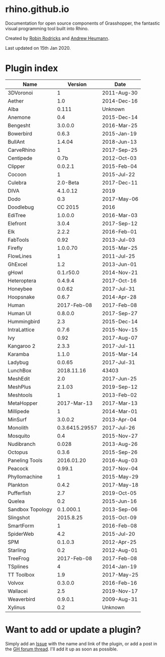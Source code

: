 # rhino.github.io
Documentation for open source components of Grasshopper, the fantastic visual programming tool built into Rhino.

Created by <a href="http://www.stackoverflow.com/cv/robin-rodricks">Robin Rodricks</a> and <a href="http://www.grasshopper3d.com/profile/AndrewHeumann/">Andrew Heumann</a>.

Last updated on 15th Jan 2020.

# Plugin index

| Name             | Version        | Date        |
|------------------|----------------|-------------|
| 3DVoronoi        | 1              | 2011-Aug-30 |
| Aether           | 1.0            | 2014-Dec-16 |
| Alba             | 0.111          | Unknown     |
| Anemone          | 0.4            | 2015-Dec-14 |
| Bengesht         | 3.0.0.0        | 2016-Mar-25 |
| Bowerbird        | 0.6.3          | 2015-Jan-19 |
| BullAnt          | 1.4.04         | 2018-Jun-13 |
| CarveRhino       | 1              | 2017-Sep-25 |
| Centipede        | 0.7b           | 2012-Oct-03 |
| Clipper          | 0.0.2.1        | 2015-Feb-04 |
| Cocoon           | 1              | 2015-Jul-22 |
| Culebra          | 2.0-Beta       | 2017-Dec-11 |
| DIVA             | 4.1.0.12       | 2019        |
| Dodo             | 0.3            | 2017-May-06 |
| Doodlebug        | CC 2015        | 2016        |
| EdiTree          | 1.0.0.0        | 2016-Mar-03 |
| Elefront         | 3.0.4          | 2017-Sep-12 |
| Elk              | 2.2.2          | 2016-Feb-01 |
| FabTools         | 0.92           | 2013-Jul-03 |
| Firefly          | 1.0.0.70       | 2015-Mar-25 |
| FlowLines        | 1              | 2011-Jul-25 |
| GhExcel          | 1.2            | 2013-Jun-01 |
| gHowl            | 0.1.r50.0      | 2014-Nov-21 |
| Heteroptera      | 0.4.9.4        | 2017-Oct-16 |
| Honeybee         | 0.0.62         | 2017-Jul-31 |
| Hoopsnake        | 0.6.7          | 2014-Apr-28 |
| Human            | 2017-Feb-08    | 2017-Feb-08 |
| Human UI         | 0.8.0.0        | 2017-Sep-27 |
| Hummingbird      | 2.3            | 2015-Dec-14 |
| IntraLattice     | 0.7.6          | 2015-Nov-15 |
| Ivy              | 0.92           | 2017-Aug-07 |
| Kangaroo 2       | 2.3.3          | 2017-Jul-11 |
| Karamba          | 1.1.0          | 2015-Mar-14 |
| Ladybug          | 0.0.65         | 2017-Jul-31 |
| LunchBox         | 2018.11.16     | 43403       |
| MeshEdit         | 2.0            | 2017-Jun-25 |
| MeshPlus         | 2.1.03         | 2019-Sep-12 |
| Meshtools        | 1              | 2013-Feb-02 |
| MetaHopper       | 2017-Mar-13    | 2017-Mar-13 |
| Millipede        | 1              | 2014-Mar-01 |
| MinSurf          | 3.0.0.2        | 2013-Apr-04 |
| Monolith         | 0.3.6415.29557 | 2017-Jul-26 |
| Mosquito         | 0.4            | 2015-Nov-27 |
| Nudibranch       | 0.028          | 2013-Aug-26 |
| Octopus          | 0.3.6          | 2015-Sep-26 |
| Paneling Tools   | 2016.01.20     | 2016-Aug-03 |
| Peacock          | 0.99.1         | 2017-Nov-04 |
| Phyllomachine    | 1              | 2015-May-29 |
| Plankton         | 0.4.2          | 2017-May-18 |
| Pufferfish       | 2.7            | 2019-Oct-05 |
| Quelea           | 0.2            | 2015-Jun-16 |
| Sandbox Topology | 0.1.000.1      | 2013-Sep-06 |
| Slingshot        | 2015.8.25      | 2015-Oct-09 |
| SmartForm        | 1              | 2016-Feb-08 |
| SpiderWeb        | 4.2            | 2015-Jul-20 |
| SPM              | 0.1.0.3        | 2012-Apr-25 |
| Starling         | 0.2            | 2012-Aug-01 |
| TreeFrog         | 2017-Feb-08    | 2017-Feb-08 |
| TSplines         | 4              | 2014-Jan-19 |
| TT Toolbox       | 1.9            | 2017-May-25 |
| Volvox           | 0.3.0.0        | 2016-Feb-16 |
| Wallacei         | 2.5            | 2019-Nov-17 |
| Weaverbird       | 0.9.0.1        | 2009-Aug-31 |
| Xylinus          | 0.2            | Unknown     |

# Want to add or update a plugin?
Simply add an [Issue](https://github.com/rhino/rhino.github.io/issues) with the name and link of the plugin, or add a post in the [GH forum thread](http://www.grasshopper3d.com/forum/topics/component-reference-for-gh?xg_source=activity&id=2985220%3ATopic%3A1522149&page=6#comments). I'll add it up as soon as possible.
